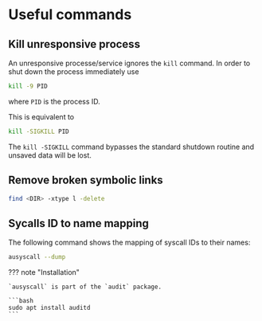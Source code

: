 # Useful commands

## Kill unresponsive process

An unresponsive processe/service ignores the `kill` command. 
In order to shut down the process immediately use

```bash
kill -9 PID
```

where `PID` is the process ID.

This is equivalent to

```bash
kill -SIGKILL PID
```

The `kill -SIGKILL` command bypasses the standard shutdown routine and unsaved data will be lost.

## Remove broken symbolic links

```bash
find <DIR> -xtype l -delete
```

## Sycalls ID to name mapping

The following command shows the mapping of syscall IDs to their names:

```bash
ausyscall --dump
```

??? note "Installation"

    `ausyscall` is part of the `audit` package.

    ```bash
    sudo apt install auditd
    ```
